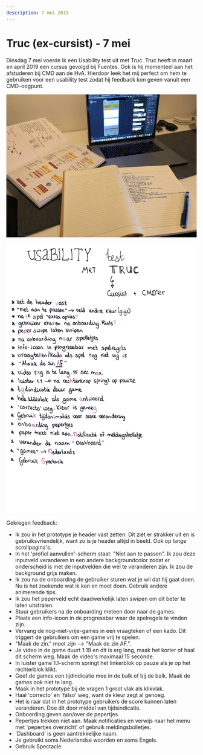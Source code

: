 ```yaml
---
description: 7 mei 2019
---
```


# Truc \(ex-cursist\) - 7 mei

Dinsdag 7 mei voerde ik een Usability test uit met Truc. Truc heeft in maart en april 2019 een cursus gevolgd bij Fuentes. Ook is hij momenteel aan het afstuderen bij CMD aan de HvA. Hierdoor leek het mij perfect om hem te gebruiken voor een usability test zodat hij feedback kon geven vanuit een CMD-oogpunt.

![](../../.gitbook/assets/img_0865.jpg)

![](../../.gitbook/assets/escaneo-25-may-2019-2-1.jpg)

Gekregen feedback:

* Ik zou in het prototype je header vast zetten. Dit ziet er strakker uit en is gebruiksvriendelijk, want zo is je header altijd in beeld. Ook op lange scrollpagina's.
* In het 'profiel aanvullen'-scherm staat: "Niet aan te passen". Ik zou deze inputveld veranderen in een andere backgroundcolor zodat er onderscheid is met de inputvelden die wel te veranderen zijn. Ik zou de background grijs maken.
* Ik zou na de onboarding de gebruiker sturen wat je wil dat hij gaat doen. Nu is het zoekende wat ik kan en moet doen. Gebruik andere animerende tips.
* Ik zou het peperveld echt daadwerkelijk laten swipen om dit beter te laten uitstralen.
* Stuur gebruikers na de onboarding meteen door naar de games.
* Plaats een info-icoon in de progressbar waar de spelregels te vinden zijn.
* Vervang de nog-niet-vrije-games in een vraagteken of een kado. Dit triggert de gebruikers om een game vrij te spelen.
* "Maak de zin." moet zijn --&gt; "Maak de zin AF.".
* Je video in de game duurt 1:19 en dit is erg lang, maak het korter of haal dit scherm weg. Maak de video's maximaal 15 seconde.
* In luister game 1.1-scherm springt het linkerblok op pauze als je op het rechterblok klikt.
* Geef de games een tijdindicatie mee in de balk of bij de balk. Maak de games ook niet te lang.
* Maak in het prototype bij de vragen 1 groot vlak als klikvlak.
* Haal 'correcto' en 'falso' weg, want de kleur zegt al genoeg.
* Het is raar dat in het prototype gebruikers de score kunnen laten veranderen. Doe dit door middel van tijdsindicatie.
* Onboarding geven aan/over de pepertjes.
* Pepertjes trekken niet aan. Maak notificaties en verwijs naar het menu met 'pepertjes overzicht' of gebruik meldingsbolletjes.
* 'Dashboard' is geen aantrekkelijke naam.
* Je gebruikt soms Nederlandse woorden en soms Engels.
* Gebruik Spectacle. 

